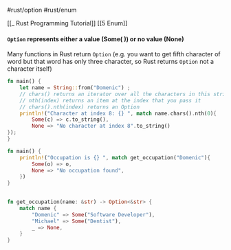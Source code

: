 #rust/option #rust/enum 

[[_ Rust Programming Tutorial]]
[[5 Enum]]

#### `Option` represents either **a value** (**Some( )**) or **no value** (**None**)

Many functions in Rust return `Option` (e.g.  you want to get  fifth character of word but that word has only three character, so Rust returns `Option` not a character itself)

```rust
fn main() {
	let name = String::from("Domenic") ;
	// chars() returns an iterator over all the characters in this string
	// nth(index) returns an item at the index that you pass it
	// chars().nth(index) returns an Option
	println!("Character at index 8: {} ", match name.chars().nth(0){
		Some(c) => c.to_string(),
		None => "No character at index 8".to_string()
});
}
```


```rust
fn main() {
	println!("Occupation is {} ", match get_occupation("Domenic"){
		Some(o) => o,
		None => "No occupation found",
	})
}

 
fn get_occupation(name: &str) -> Option<&str> {
	match name {
		"Domenic" => Some("Software Developer"),
		"Michael" => Some("Dentist"),
		_ => None,
	}
}
```








